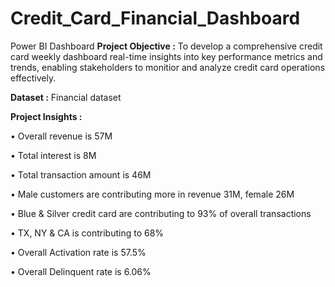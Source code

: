 # Credit_Card_Financial_Dashboard
Power BI Dashboard
**Project Objective :** To develop a comprehensive credit card weekly dashboard real-time insights into key performance metrics and trends, enabling stakeholders to monitior and analyze credit card operations effectively.

**Dataset :** Financial dataset

**Project Insights :**

• Overall revenue is 57M

• Total interest is 8M

• Total transaction amount is 46M

• Male customers are contributing more in revenue 31M, female 26M

• Blue & Silver credit card are contributing to 93% of overall transactions

• TX, NY & CA is contributing to 68%

• Overall Activation rate is 57.5%

• Overall Delinquent rate is 6.06%
